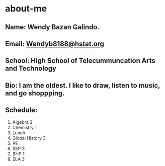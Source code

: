 # about-me
## Name: Wendy Bazan Galindo.
## Email: Wendyb8188@hstat.org
## School: High School of Telecummuncation Arts and Technology 
## Bio: I am the oldest. I like to draw, listen to music, and go shoppping. 
## Schedule: 
1) Algebra 2
2) Chemistry 1
3) Lunch
4) Global History 3
5) PE
6) SEP 3
7) BHP 1
8) ELA 3

